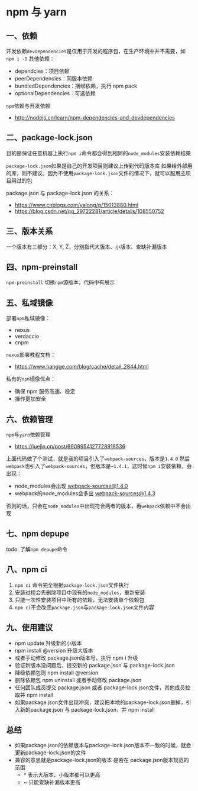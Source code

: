 # npm 与 yarn

## 一、依赖
开发依赖`devDependencies`是仅用于开发的程序包，在生产环境中并不需要，如`npm i -D`
其他依赖：
- dependcies：项目依赖
- peerDependencies：同版本依赖
- bundledDependencies：捆绑依赖，执行 npm pack
- optionalDependencies：可选依赖

`npm`依赖与开发依赖
- http://nodejs.cn/learn/npm-dependencies-and-devdependencies

## 二、package-lock.json
目的是保证任意机器上执行`npm i`命令都会得到相同的`node_modules`安装依赖结果
 
`package-lock.json`如果是自己的开发项目则建议上传到代码版本库
如果给外部用的库，则不建议。因为不使用`package-lock.json`文件的情况下，就可以服用主项目用过的包

package.json 与 package-lock.json 的关系：
- https://www.cnblogs.com/yalong/p/15013880.html
- https://blog.csdn.net/qq_29722281/article/details/108550752

## 三、版本关系
一个版本有三部分：X, Y, Z，分别指代大版本、小版本、查缺补漏版本


## 四、npm-preinstall
`npm-preinstall` 切换`npm`源版本，代码中有展示



## 五、私域镜像
部署`npm`私域镜像：
- nexus
- verdaccio
- cnpm

`nexus`部署教程文档：
- https://www.hangge.com/blog/cache/detail_2844.html

私有的`npm`镜像优点：
- 确保 npm 服务高速、稳定
- 操作更加安全

## 六、依赖管理
`npm`与`yarn`依赖管理
- https://juejin.cn/post/6908954127728918536

上面代码做了个测试，就是我的项目引入了`webpack-sources`，版本是`1.4.0`
然后`webpack`也引入了`webpack-sources`，但版本是`~1.4.1`，这时候`npm i`安装依赖，会出现：
- node_modules会出现 webpack-sourcse@1.4.0
- webpack的node_modules会多出 webpack-sources@1.4.3

否则的话，只会在`node_modules`中出现符合两者的版本，再`webpack`依赖中不会出现


## 七、npm depupe
todo: 了解`npm depupe`命令

## 八、npm ci
1. `npm ci` 命令完全根据`package-lock.json`文件执行
2. 安装过程会先删除项目中现有的`node_modules`，重新安装
3. 只能一次性安装项目中所有的依赖，无法安装单个依赖包
4. `npm ci`不会改变`package.json`与`package-lock.json`文件内容

## 九、使用建议
- npm update 升级新的小版本
- npm install <package-name>@version 升级大版本
- 或者手动修改 package.json版本号，执行 npm i 升级
- 验证新版本没问题后，提交新的 package.json 与 package-lock.json
- 降级依赖包则 npm install <package-name>@version
- 删除依赖包 npm uninstall <package-name> 或者手动修改 package.json
- 任何团队成员提交 package.json 或者 package-lock.json文件，其他成员拉取并 npm install
- 如果package.json文件出现冲突，建议把本地的package-lock.json删掉，引入新的package.json 与 package-lock.json，并 npm install
## 总结
- 如果package.json的依赖版本与package-lock.json版本不一致的时候，就会更新package-lock.json的文件
- 兼容的意思就是package-lock.json的版本 是否在 package.json版本规范的范围
    - ^ 表示大版本、小版本都可以更高
    - ~ 只能查缺补漏版本更高